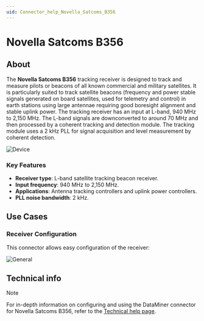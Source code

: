 ```yaml
---
uid: Connector_help_Novella_Satcoms_B356
---
```


# Novella Satcoms B356

## About

The **Novella Satcoms B356** tracking receiver is designed to track and measure pilots or beacons of all known commercial and military satellites. It is particularly suited to track satellite beacons (frequency and power stable signals generated on board satellites, used for telemetry and control) in earth stations using large antennae requiring good boresight alignment and stable uplink power. The tracking receiver has an input at L-band, 940 MHz to 2,150 MHz. The L-band signals are downconverted to around 70 MHz and then processed by a coherent tracking and detection module. The tracking module uses a 2 kHz PLL for signal acquisition and level measurement by coherent detection.

![Device](~/connector/images/Novella_SatComs_B356_Device.png)

### Key Features

- **Receiver type**: L-band satellite tracking beacon receiver.
- **Input frequency**: 940 MHz to 2,150 MHz.
- **Applications**: Antenna tracking controllers and uplink power controllers.
- **PLL noise bandwidth**: 2 kHz.

## Use Cases

### Receiver Configuration

This connector allows easy configuration of the receiver:

![General](~/connector/images/Novella_Satcoms_B356_General.png)

## Technical info

> [!NOTE]
> For in-depth information on configuring and using the DataMiner connector for Novella Satcoms B356, refer to the [Technical help page](xref:Connector_help_Novella_Satcoms_B356_Technical).
